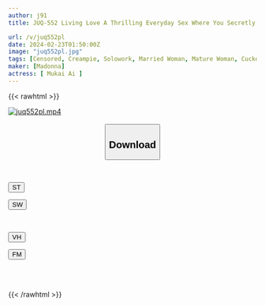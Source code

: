 ```yaml
---
author: j91
title: JUQ-552 Living Love A Thrilling Everyday Sex Where You Secretly Make Out With Your Sister-in-law Right Next To Your Brother. Ai Mukai

url: /v/juq552pl
date: 2024-02-23T01:50:00Z
image: "juq552pl.jpg"
tags: [Censored, Creampie, Solowork, Married Woman, Mature Woman, Cuckold	]
maker: [Madonna]
actress: [ Mukai Ai ]
---
```



{{< rawhtml >}}

<div class="video" data-videoid="3wyrgo31edi3eg">
    <a href="javascript:;">
        <img src="/v/juq552pl/juq552pl.jpg" width="WIDTH" height="HEIGHT" alt="juq552pl.mp4" loading="lazy">
    </a>
</div>

<script type="text/javascript" src="https://j91.asia/asset/on-demand-st.js"></script>

<br>
  <link rel="stylesheet" href="https://j91.asia/asset/bs5.css">
  
  <center>
  <button class="btn btn-primary" type="button" data-bs-toggle="collapse" data-bs-target=".multi-collapse" aria-expanded="false" aria-controls="multiCollapseExample1 multiCollapseExample2"><h2>Download</h2></button></center>
</p>
<div class="row">
  <div class="col">
    <div class="collapse multi-collapse" id="multiCollapseExample1">
      <div class="card card-body">
	      	      <br>
<div class="buttons">  
<p><a href="https://streamtape.to/v/3wyrgo31edi3eg" target="_blank"><button class="btn-hover color-3"><i class="fa fa-download"></i> ST</button></a></p>
<p><a href="https://cdnwish.com/sc882uhoyemo" target="_blank"><button class="btn-hover color-2"><i class="fa fa-download"></i> SW</button></a></p></div>
    </div>
  </div>
</div>
  <div class="col">
    <div class="collapse multi-collapse" id="multiCollapseExample2">
      <div class="card card-body">
	      <br>
<div class="buttons">
<p><a href="javascript:;"><button class="btn-hover color-9"><i class="fa fa-download"></i> VH</button></a></p>
<p><a href="javascript:;"><button class="btn-hover color-8"><i class="fa fa-download"></i> FM</button></a></p></div>
<br><br>
      </div>
    </div>
  </div>
</div>

{{< /rawhtml >}}